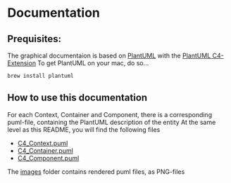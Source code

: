 # Documentation

## Prequisites:
The graphical documentaion is based on [PlantUML](https://plantuml.com/) with the [PlantUML C4-Extension](https://github.com/plantuml-stdlib/C4-PlantUML)
To get PlantUML on your mac, do so...
```bash
brew install plantuml
```

## How to use this documentation
For each Context, Container and Component, there is a corresponding puml-file, containing the PlantUML description of the entity 
At the same level as this README, you will find the following files

- [C4_Context.puml](C4_Context.puml)
- [C4_Container.puml](C4_Container.puml)
- [C4_Component.puml](C4_Component.puml)

The [images](images) folder contains rendered puml files, as PNG-files